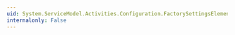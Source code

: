 ```yaml
---
uid: System.ServiceModel.Activities.Configuration.FactorySettingsElement.#ctor
internalonly: False
---
```

